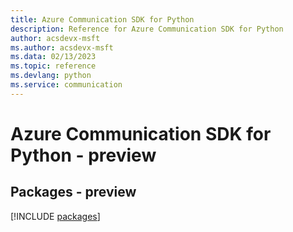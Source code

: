 ```yaml
---
title: Azure Communication SDK for Python
description: Reference for Azure Communication SDK for Python
author: acsdevx-msft
ms.author: acsdevx-msft
ms.data: 02/13/2023
ms.topic: reference
ms.devlang: python
ms.service: communication
---
```

# Azure Communication SDK for Python - preview
## Packages - preview
[!INCLUDE [packages](communication-index.md)]